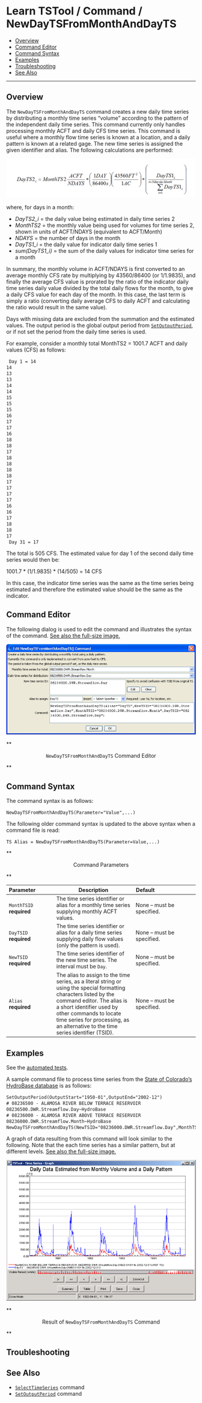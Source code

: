 # Learn TSTool / Command / NewDayTSFromMonthAndDayTS #

* [Overview](#overview)
* [Command Editor](#command-editor)
* [Command Syntax](#command-syntax)
* [Examples](#examples)
* [Troubleshooting](#troubleshooting)
* [See Also](#see-also)

-------------------------

## Overview ##

The `NewDayTSFromMonthAndDayTS` command creates a new daily time series by
distributing a monthly time series “volume” according to the
pattern of the independent daily time series.
This command currently only handles processing monthly ACFT and daily CFS time series.
This command is useful where a monthly flow time series is known at a location,
and a daily pattern is known at a related gage.
The new time series is assigned the given identifier and alias.
The following calculations are performed:

![equation](equation.png)

where, for days in a month:
	
* *DayTS2_i* = the daily value being estimated in daily time series 2
* *MonthTS2* = the monthly value being used for volumes for time series 2, shown in units of ACFT/NDAYS (equivalent to ACFT/Month)
* *NDAYS*  = the number of days in the month
* *DayTS1_i* = the daily value for indicator daily time series 1
* *sum(DayTS1_i)* = the sum of the daily values for indicator time series for a month
	
In summary, the monthly volume in ACFT/NDAYS is first converted to an average monthly CFS
rate by multiplying by 43560/86400 (or 1/1.9835),
and finally the average CFS value is prorated by the ratio of the indicator
daily time series daily value divided by the total daily flows for the month,
to give a daily CFS value for each day of the month.
In this case, the last term is simply a ratio (converting daily average CFS to daily
ACFT and calculating the ratio would result in the same value).
	
Days with missing data are excluded from the summation and the estimated values.
The output period is the global output period from
[`SetOutputPeriod`](../SetOutputPeriod/SetOutputPeriod),
or if not set the period from the daily time series is used.
	
For example, consider a monthly total MonthTS2 = 1001.7 ACFT and daily values (CFS) as follows:
	
```text
 Day 1 = 14
14
13
13
14
14
15
15
15
16
17
17
16
18
18
17
18
18
18
18
17
17
17
17
16
16
17
18
18
17
 Day 31 = 17
```
	
The total is 505 CFS.  The estimated value for day 1 of the second daily time series would then be:
	
1001.7 * (1/1.9835) * (14/505) = 14 CFS
	
In this case, the indicator time series was the same as the time series being
estimated and therefore the estimated value should be the same as the indicator. 

## Command Editor ##

The following dialog is used to edit the command and illustrates the syntax of the command.
<a href="../NewDayTSFromMonthAndDayTS.png">See also the full-size image.</a>

![NewDayTSFromMonthAndDayTS](NewDayTSFromMonthAndDayTS.png)

**<p style="text-align: center;">
`NewDayTSFromMonthAndDayTS` Command Editor
</p>**

## Command Syntax ##

The command syntax is as follows:

```text
NewDayTSFromMonthAndDayTS(Parameter="Value",...)
```
The following older command syntax is updated to the above syntax when a command file is read:

```
TS Alias = NewDayTSFromMonthAndDayTS(Parameter=Value,...)
```

**<p style="text-align: center;">
Command Parameters
</p>**

|**Parameter**&nbsp;&nbsp;&nbsp;&nbsp;&nbsp;&nbsp;&nbsp;&nbsp;&nbsp;&nbsp;&nbsp;|**Description**|**Default**&nbsp;&nbsp;&nbsp;&nbsp;&nbsp;&nbsp;&nbsp;&nbsp;&nbsp;&nbsp;&nbsp;&nbsp;&nbsp;&nbsp;&nbsp;&nbsp;&nbsp;&nbsp;&nbsp;&nbsp;&nbsp;&nbsp;&nbsp;&nbsp;&nbsp;&nbsp;&nbsp;|
|--------------|-----------------|-----------------|
|`MonthTSID`<br>**required**|The time series identifier or alias for a monthly time series supplying monthly ACFT values.|None – must be specified.|
|`DayTSID`<br>**required**|The time series identifier or alias for a daily time series supplying daily flow values (only the pattern is used).|None – must be specified.|
|`NewTSID`<br>**required**|The time series identifier of the new time series.  The interval must be `Day`.|None – must be specified.|
|`Alias`<br>**required**|The alias to assign to the time series, as a literal string or using the special formatting characters listed by the command editor.  The alias is a short identifier used by other commands to locate time series for processing, as an alternative to the time series identifier (TSID).|None – must be specified.|

## Examples ##

See the [automated tests](https://github.com/OpenWaterFoundation/cdss-app-tstool-test/tree/master/test/regression/commands/general/NewDayTSFromMonthAndDayTS).

A sample command file to process time series from the [State of Colorado’s HydroBase database](../../datastore-ref/CO-HydroBase/CO-HydroBase)
is as follows:

```text
SetOutputPeriod(OutputStart="1950-01",OutputEnd="2002-12")
# 08236500 - ALAMOSA RIVER BELOW TERRACE RESERVOIR
08236500.DWR.Streamflow.Day~HydroBase
# 08236000 - ALAMOSA RIVER ABOVE TERRACE RESERVOIR
08236000.DWR.Streamflow.Month~HydroBase
NewDayTSFromMonthAndDayTS(NewTSID="08236000.DWR.Streamflow.Day",MonthTSID="08236000.DWR.Streamflow.Month",DayTSID="08236500.DWR.Streamflow.Day",Alias=”DayTS”)
```
A graph of data resulting from this command will look similar to the following.
Note that the each time series has a similar pattern, but at different levels.
<a href="../NewDayTSFromMonthAndDayTS_Graph.png">See also the full-size image.</a>

![NewDayTSFromMonthAndDayTS Graph](NewDayTSFromMonthAndDayTS_Graph.png)

**<p style="text-align: center;">
Result of `NewDayTSFromMonthAndDayTS` Command
</p>**

## Troubleshooting ##

## See Also ##

* [`SelectTimeSeries`](../SelectTimeSeries/SelectTimeSeries) command
* [`SetOutputPeriod`](../SetOutputPeriod/SetOutputPeriod) command
